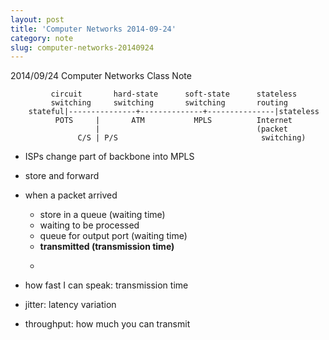 ```yaml
---
layout: post
title: 'Computer Networks 2014-09-24'
category: note
slug: computer-networks-20140924
---
```

2014/09/24 Computer Networks Class Note

```text
         circuit       hard-state      soft-state      stateless
         switching     switching       switching       routing
    stateful|---------------+--------------+---------------|stateless
          POTS     |       ATM           MPLS          Internet
                   |                                   (packet
               C/S | P/S                                switching)
```

-  ISPs change part of backbone into MPLS
-  store and forward
-  when a packet arrived
   -  store in a queue (waiting time)
   -  waiting to be processed
   -  queue for output port (waiting time)
   -  **transmitted (transmission time)**
   -  ~~~~ (propagation time)

-  how fast I can speak: transmission time

-  jitter: latency variation
-  throughput: how much you can transmit
